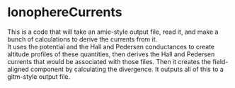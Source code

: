 # IonophereCurrents

This is a code that will take an amie-style output file, read it, and make a bunch of calculations to derive the currents from it.  
It uses the potential and the Hall and Pedersen conductances to create altitude profiles of these quantities, then derives the Hall and Pedersen 
currents that would be associated with those files. Then it creates the field-aligned component by calculating the divergence.  It outputs all of
this to a gitm-style output file.
